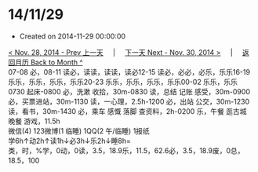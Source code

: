 # 14/11/29

* Created on 2014-11-29 00:00:00

[&lt; Nov. 28, 2014 - Prev 上一天](d28.md)     \|     [下一天 Next - Nov. 30, 2014 &gt;](d30.md)     \|     [返回月历 Back to Month ^](index.md)   
07-08 必，08-11 读必，读读，读读，读必12-15 读必，必必，必乐，乐乐16-19 乐乐，乐乐，乐乐，乐乐20-23 乐乐，乐乐，乐乐，乐乐00-02 乐乐，乐乐  
0730 起床-0800 必，洗漱 收拾，30m-0830 读，总结 记账 感受，30m-0900 必，买票进站，30m-1130 读，一心理，2.5h-1200 必，出站 公交，30m-1230 读，看书，30m-1430 必，乘车 感慨 落脚 查资料，2h-0200 乐，午餐 逛古城 晚餐 游戏，11.5h  
微信\(4\) 123微博\(1 临睡\) 1QQ\(2 午/临睡\) 1报纸  
学6h↑动2h↑读1h↓必3h↓乐2h↓睡8h=  
类，时，%学，0动，0读，3.5，18.9乐，11.5，62.6必，3.5，18.9废，0总，18.5，100

